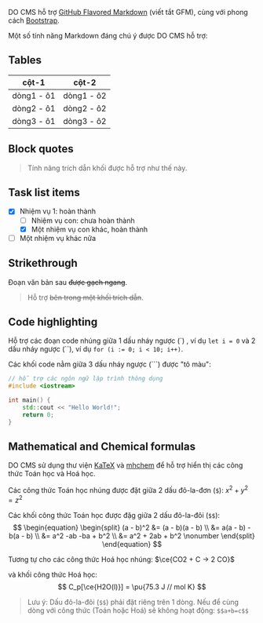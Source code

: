 DO CMS hỗ trợ <a href="https://github.github.com/gfm/" target="_blank">GitHub Flavored Markdown</a> (viết tắt GFM), cùng với phong cách <a href="https://getbootstrap.com/docs/5.0/content/tables/" target="_blank">Bootstrap</a>.

Một số tính năng Markdown đáng chú ý được DO CMS hỗ trợ:

## Tables

|cột-1|cột-2|
|---|---|
|dòng1 - ô1|dòng1 - ô2|
|dòng2 - ô1|dòng2 - ô2|
|dòng3 - ô1|dòng3 - ô2|

## Block quotes

> Tính năng trích dẫn khối được hỗ trợ như thế này.

## Task list items

- [x] Nhiệm vụ 1: hoàn thành
  - [ ] Nhiệm vụ con: chưa hoàn thành
  - [x] Một nhiệm vụ con khác, hoàn thành
- [ ] Một nhiệm vụ khác nữa

## Strikethrough

Đoạn văn bản sau ~~được gạch ngang~~.

> Hỗ trợ ~~bên trong một khối trích dẫn~~.

## Code highlighting

Hỗ trợ các đoạn code nhúng giữa 1 dấu nháy ngược (\`) , ví dụ `let i = 0` và 2 dấu nháy ngược (\``), ví dụ ``for (i := 0; i < 10; i++)``.

Các khối code nằm giữa 3 dấu nháy ngược (```) được "tô màu":

```cpp
// hỗ trợ các ngôn ngữ lập trình thông dụng
#include <iostream>

int main() {
    std::cout << "Hello World!";
    return 0;
}
```

## Mathematical and Chemical formulas

DO CMS sử dụng thư viện <a href="https://katex.org/docs/support_table.html" target="_blank">KaTeX</a> và <a href="https://mhchem.github.io/MathJax-mhchem/" target="_blank">mhchem</a> để hỗ trợ hiển thị các công thức Toán học và Hoá học.

Các công thức Toán học nhúng được đặt giữa 2 dấu đô-la-đơn (`$`): $x^2 + y^2 = z^2$

Các khối công thức Toán học được đặg giữa 2 dấu đô-la-đôi (`$$`):
$$
\begin{equation}
\begin{split}
(a - b)^2 &= (a - b)(a - b) \\
&= a(a - b) - b(a - b)      \\
&= a^2 -ab -ba + b^2        \\
&= a^2 + 2ab + b^2          \nonumber
\end{split}
\end{equation}
$$

Tương tự cho các công thức Hoá học nhúng: $\ce{CO2 + C -> 2 CO}$

và khối công thức Hoá học:
$$
C_p[\ce{H2O(l)}] = \pu{75.3 J // mol K}
$$

> Lưu ý: Dấu đô-la-đôi (`$$`) phải đặt riêng trên 1 dòng.
> Nếu để cùng dòng với công thức (Toán hoặc Hoá) sẽ không hoạt động: `$$a+b=c$$`
